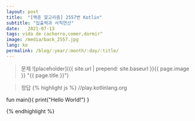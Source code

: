 ```yaml
---
layout: post
title:  "[백준 알고리즘] 2557번 Kotlin"
subtitle: "입출력과 사칙연산"
date:   2021-07-13
tags: vida de cachorro,comer,dormir"
image: /media/back_2557.jpg
lang: ko
permalink: /blog/:year/:month/:day/:title/
---
```

> 문제
![placeholder]({{ site.url | prepend: site.baseurl }}{{ page.image }} "{{ page.title }}")

> 정답
{% highlight js %}
//play.kotlinlang.org

fun main(){
  print("Hello World!")
}

{% endhighlight %}
